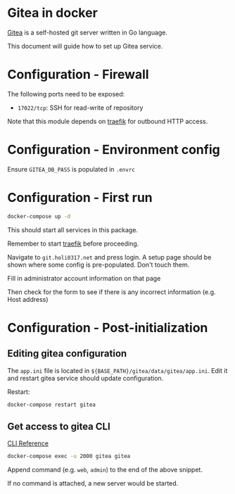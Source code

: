 # Gitea in docker

[Gitea](https://gitea.io/en-us/) is a self-hosted git server written in Go language.

This document will guide how to set up Gitea service.

# Configuration - Firewall

The following ports need to be exposed:

- `17022/tcp`: SSH for read-write of repository

Note that this module depends on [traefik] for outbound HTTP access.

[traefik]: (../traefik/README.md)

# Configuration - Environment config

Ensure `GITEA_DB_PASS` is populated in `.envrc`

# Configuration - First run

```bash
docker-compose up -d
```

This should start all services in this package.

Remember to start [traefik] before proceeding.

Navigate to `git.holi0317.net` and press login.
A setup page should be shown where some config is pre-populated. Don't touch
them.

Fill in administrator account information on that page

Then check for the form to see if there is any incorrect information (e.g. Host address)

# Configuration - Post-initialization

## Editing gitea configuration

The `app.ini` file is located in `${BASE_PATH}/gitea/data/gitea/app.ini`.
Edit it and restart gitea service should update configuration.

Restart:

```bash
docker-compose restart gitea
```

## Get access to gitea CLI

[CLI Reference](https://docs.gitea.io/en-us/command-line/)

```bash
docker-compose exec -u 2000 gitea gitea
```

Append command (e.g. `web`, `admin`) to the end of the above snippet.

If no command is attached, a new server would be started.
